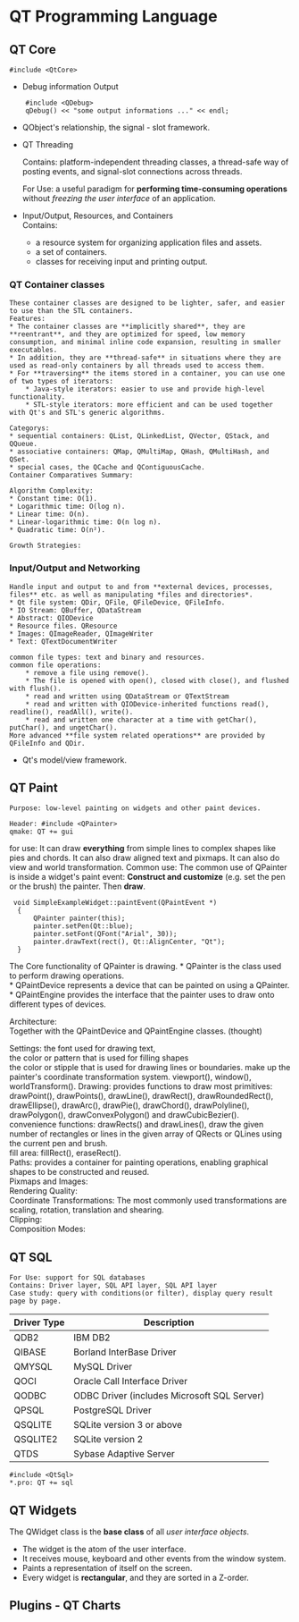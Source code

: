 QT Programming Language
===

## QT Core

```
#include <QtCore>
```
* Debug information Output
```
    #include <QDebug>
    qDebug() << "some output informations ..." << endl;
```    
* QObject's relationship, the signal - slot framework.
* QT Threading
    
    Contains: platform-independent threading classes, a thread-safe way of posting events, and signal-slot connections across threads.
    
    For Use: a useful paradigm for **performing time-consuming operations** without *freezing the user interface* of an application.
    
* Input/Output, Resources, and Containers    
    Contains: 
    * a resource system for organizing application files and assets.
    * a set of containers.
    * classes for receiving input and printing output.

### QT Container classes
    These container classes are designed to be lighter, safer, and easier to use than the STL containers.   
    Features:  
    * The container classes are **implicitly shared**, they are **reentrant**, and they are optimized for speed, low memory consumption, and minimal inline code expansion, resulting in smaller executables. 
    * In addition, they are **thread-safe** in situations where they are used as read-only containers by all threads used to access them.
    * For **traversing** the items stored in a container, you can use one of two types of iterators: 
        * Java-style iterators: easier to use and provide high-level functionality.
        * STL-style iterators: more efficient and can be used together with Qt's and STL's generic algorithms.
            
    Categorys:  
    * sequential containers: QList, QLinkedList, QVector, QStack, and QQueue. 
    * associative containers: QMap, QMultiMap, QHash, QMultiHash, and QSet. 
    * special cases, the QCache and QContiguousCache.
    Container Comparatives Summary:
    
    Algorithm Complexity:  
    * Constant time: O(1). 
    * Logarithmic time: O(log n). 
    * Linear time: O(n).
    * Linear-logarithmic time: O(n log n). 
    * Quadratic time: O(n²).
    
    Growth Strategies: 

### Input/Output and Networking
    Handle input and output to and from **external devices, processes, files** etc. as well as manipulating *files and directories*.   
    * Qt file system: QDir, QFile, QFileDevice, QFileInfo.
    * IO Stream: QBuffer, QDataStream
    * Abstract: QIODevice
    * Resource files. QResource
    * Images: QImageReader, QImageWriter
    * Text: QTextDocumentWriter
    
    common file types: text and binary and resources.  
    common file operations:
        * remove a file using remove().
        * The file is opened with open(), closed with close(), and flushed with flush().
        * read and written using QDataStream or QTextStream
        * read and written with QIODevice-inherited functions read(), readline(), readAll(), write().
        * read and written one character at a time with getChar(), putChar(), and ungetChar().
    More advanced **file system related operations** are provided by QFileInfo and QDir.
    
* Qt's model/view framework.
    
    
## QT Paint
    Purpose: low-level painting on widgets and other paint devices.
```
Header: #include <QPainter> 
qmake: QT += gui
```
for use: It can draw **everything** from simple lines to complex shapes like pies and chords. It can also draw aligned text and pixmaps. It can also do view and world transformation.
    Common use: The common use of QPainter is inside a widget's paint event: **Construct and customize** (e.g. set the pen or the brush) the painter. Then **draw**. 
```
 void SimpleExampleWidget::paintEvent(QPaintEvent *)
  {
      QPainter painter(this);
      painter.setPen(Qt::blue);
      painter.setFont(QFont("Arial", 30));
      painter.drawText(rect(), Qt::AlignCenter, "Qt");
  }
```

The Core functionality of QPainter is drawing. 
    * QPainter is the class used to perform drawing operations.  
    * QPaintDevice represents a device that can be painted on using a QPainter.
    * QPaintEngine provides the interface that the painter uses to draw onto different types of devices.

Architecture:  
    Together with the QPaintDevice and QPaintEngine classes. (thought)
    
Settings: 
    the font used for drawing text,   
    the color or pattern that is used for filling shapes  
    the color or stipple that is used for drawing lines or boundaries.
    make up the painter's coordinate transformation system. viewport(), window(), worldTransform().
Drawing:
    provides functions to draw most primitives: drawPoint(), drawPoints(), drawLine(), drawRect(), drawRoundedRect(), drawEllipse(), drawArc(), drawPie(), drawChord(), drawPolyline(), drawPolygon(), drawConvexPolygon() and drawCubicBezier().  
    convenience functions:  drawRects() and drawLines(), draw the given number of rectangles or lines in the given array of QRects or QLines using the current pen and brush.  
    fill area: fillRect(), eraseRect().  
    Paths: provides a container for painting operations, enabling graphical shapes to be constructed and reused.  
    Pixmaps and Images:  
    Rendering Quality:  
    Coordinate Transformations: The most commonly used transformations are scaling, rotation, translation and shearing.  
    Clipping:  
    Composition Modes:  
    
## QT SQL
    For Use: support for SQL databases
    Contains: Driver layer, SQL API layer, SQL API layer
    Case study: query with conditions(or filter), display query result page by page.
    
|Driver Type|Description|
|-|-|
|QDB2|IBM DB2|
|QIBASE|Borland InterBase Driver|
|QMYSQL|MySQL Driver|
|QOCI|Oracle Call Interface Driver|
|QODBC|ODBC Driver (includes Microsoft SQL Server)|
|QPSQL|PostgreSQL Driver|
|QSQLITE|SQLite version 3 or above|
|QSQLITE2|SQLite version 2|
|QTDS|Sybase Adaptive Server|

```
#include <QtSql>
*.pro: QT += sql
```

## QT Widgets   
The QWidget class is the **base class** of all *user interface objects*.
* The widget is the atom of the user interface.
* It receives mouse, keyboard and other events from the window system.
* Paints a representation of itself on the screen.
* Every widget is **rectangular**, and they are sorted in a Z-order. 

## Plugins - QT Charts
